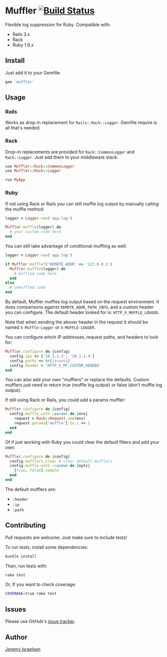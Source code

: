 Muffler [![Build Status](https://secure.travis-ci.org/jisraelsen/muffler.png?branch=master)](http://travis-ci.org/jisraelsen/muffler)
========

Flexible log suppression for Ruby. Compatible with:

 * Rails 3.x
 * Rack
 * Ruby 1.9.x

Install
-------

Just add it to your Gemfile:

```ruby
gem 'muffler'
```

Usage
-----

### Rails

Works as drop-in replacement for `Rails::Rack::Logger`.  Gemfile require
is all that's needed.

### Rack

Drop-in replacements are provided for `Rack::CommonLogger` and
`Rack::Logger`.  Just add them to your middleware stack.

```ruby
use Muffler::Rack::CommonLogger
use Muffler::Rack::Logger

run MyApp
```

### Ruby

If not using Rack or Rails you can still muffle log output by manually
calling the muffle method:

```ruby
logger = Logger.new('app.log')

Muffler.muffle(logger) do
  # your custom code here
end
```

You can still take advantage of conditional muffling as well:

```ruby
logger = Logger.new('app.log')

if Muffler.muffle?('REMOTE_ADDR' => '127.0.0.1')
  Muffler.muffle(logger) do
    # muffled code here
  end
else
  # unmuffled code
end
```

By default, Muffler muffles log output based on the request environment.
It does comparisons against `REMOTE_ADDR`, `PATH_INFO`, and a custom
header you can configure.  The default header looked for is: 
`HTTP_X_MUFFLE_LOGGER`.

Note that when sending the abover header in the request it should be
named `X-Muffle-Logger` or `X-MUFFLE-LOGGER`.

You can configure which IP addresses, request paths, and headers to look
for:

```ruby
Muffler.configure do |config|
  config.ips += ['10.1.1.3', '10.1.1.4']
  config.paths << %r{/assets}
  config.header = 'HTTP_X_MY_CUSTOM_HEADER'
end
```

You can also add your own "mufflers" or replace the defaults.  Custom
mufflers just need to return true (muffle log output) or false (don't
muffle log output).

If still using Rack or Rails, you could add a params muffler:

```ruby
Muffler.configure do |config|
  config.muffle_with :params do |env|
    request = Rack::Request.new(env)
    request.params['muffle'].to_i == 1
  end
end
```

Of if just working with Ruby you could clear the default filters and add
your own:

```ruby
Muffler.configure do |config|
  config.mufflers.clear # clear default mufflers
  config.muffle_with :random do |opts|
    [true, false].sample
  end
end
```

The default mufflers are:

  * `:header`
  * `:ip`
  * `:path`

Contributing
------------

Pull requests are welcome.  Just make sure to include tests!

To run tests, install some dependencies:

```bash
bundle install
```

Then, run tests with:

```bash
rake test
```

Or, If you want to check coverage:

```bash
COVERAGE=true rake test
```

Issues
------

Please use GitHub's [issue tracker](http://github.com/jisraelsen/muffler/issues).

Author
------

[Jeremy Israelsen](http://github.com/jisraelsen)


